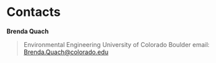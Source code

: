 # Contacts

**Brenda Quach**
> Environmental Engineering
> University of Colorado Boulder
> email: Brenda.Quach@colorado.edu


